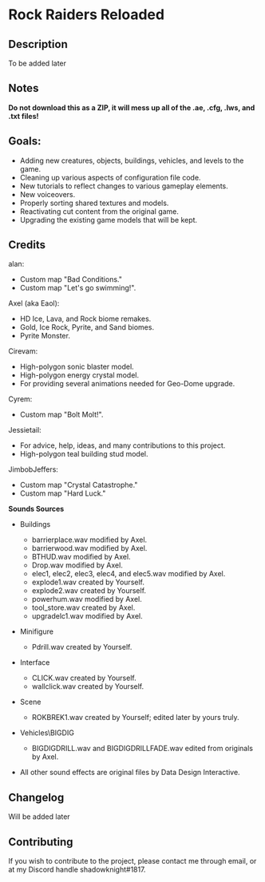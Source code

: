# Rock Raiders Reloaded

Description
--------------
To be added later


Notes
--------------
**Do not download this as a ZIP, it will mess up all of the .ae, .cfg, .lws, and .txt files!**


Goals:
--------------
- Adding new creatures, objects, buildings, vehicles, and levels to the game.
- Cleaning up various aspects of configuration file code.
- New tutorials to reflect changes to various gameplay elements.
- New voiceovers.
- Properly sorting shared textures and models.
- Reactivating cut content from the original game.
- Upgrading the existing game models that will be kept.


Credits
--------------

alan:
- Custom map "Bad Conditions."
- Custom map "Let's go swimming!".

Axel (aka Eaol):
- HD Ice, Lava, and Rock biome remakes. 
- Gold, Ice Rock, Pyrite, and Sand biomes.
- Pyrite Monster.

Cirevam: 
- High-polygon sonic blaster model.
- High-polygon energy crystal model.
- For providing several animations needed for Geo-Dome upgrade.

Cyrem:
- Custom map "Bolt Molt!".

Jessietail: 
- For advice, help, ideas, and many contributions to this project.
- High-polygon teal building stud model.

JimbobJeffers:
- Custom map "Crystal Catastrophe."
- Custom map "Hard Luck."


**Sounds Sources**
- Buildings
	- barrierplace.wav modified by Axel.
	- barrierwood.wav modified by Axel.
	- BTHUD.wav modified by Axel.
	- Drop.wav modified by Axel.
	- elec1, elec2, elec3, elec4, and elec5.wav modified by Axel.
	- explode1.wav created by Yourself.
	- explode2.wav created by Yourself.
	- powerhum.wav modified by Axel.
	- tool_store.wav created by Axel.
	- upgradelc1.wav modified by Axel.

- Minifigure
	- Pdrill.wav created by Yourself.

- Interface
	- CLICK.wav created by Yourself.
	- wallclick.wav created by Yourself.

- Scene
	- ROKBREK1.wav created by Yourself; edited later by yours truly.

- Vehicles\BIGDIG
	- BIGDIGDRILL.wav and BIGDIGDRILLFADE.wav edited from originals by Axel.

- All other sound effects are original files by Data Design Interactive.


Changelog
--------------
Will be added later


Contributing
--------------
If you wish to contribute to the project, please contact me through email, or at my Discord handle shadowknight#1817.